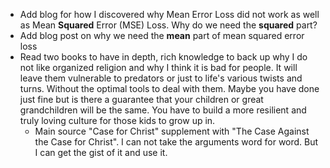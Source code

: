 * Add blog for how I discovered why Mean Error Loss did not work as well as Mean **Squared** Error (MSE) Loss. Why do we need the **squared** part?
* Add blog post on why we need the **mean** part of mean squared error loss
* Read two books to have in depth, rich knowledge to back up why I do not like organized religion and why I think it is bad for people. It will leave them vulnerable to predators or just to life's various twists and turns. Without the optimal tools to deal with them. Maybe you have done just fine but is there a guarantee that your children or great grandchildren will be the same. You have to build a more resilient and truly loving culture for those kids to grow up in. 
	* Main source "Case for Christ" supplement with "The Case Against the Case for Christ". I can not take the arguments word for word. But I can get the gist of it and use it.